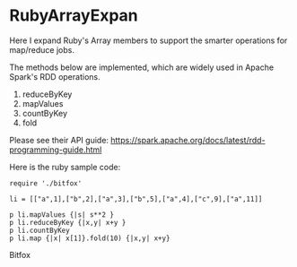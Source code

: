 # RubyArrayExpan

Here I expand Ruby's Array members to support the smarter operations for map/reduce jobs.

The methods below are implemented, which are widely used in Apache Spark's RDD operations.

1. reduceByKey
2. mapValues
3. countByKey
4. fold

Please see their API guide: 
https://spark.apache.org/docs/latest/rdd-programming-guide.html

Here is the ruby sample code:

    require './bitfox'

    li = [["a",1],["b",2],["a",3],["b",5],["a",4],["c",9],["a",11]]

    p li.mapValues {|s| s**2 }
    p li.reduceByKey {|x,y| x+y }
    p li.countByKey
    p li.map {|x| x[1]}.fold(10) {|x,y| x+y}


Bitfox

